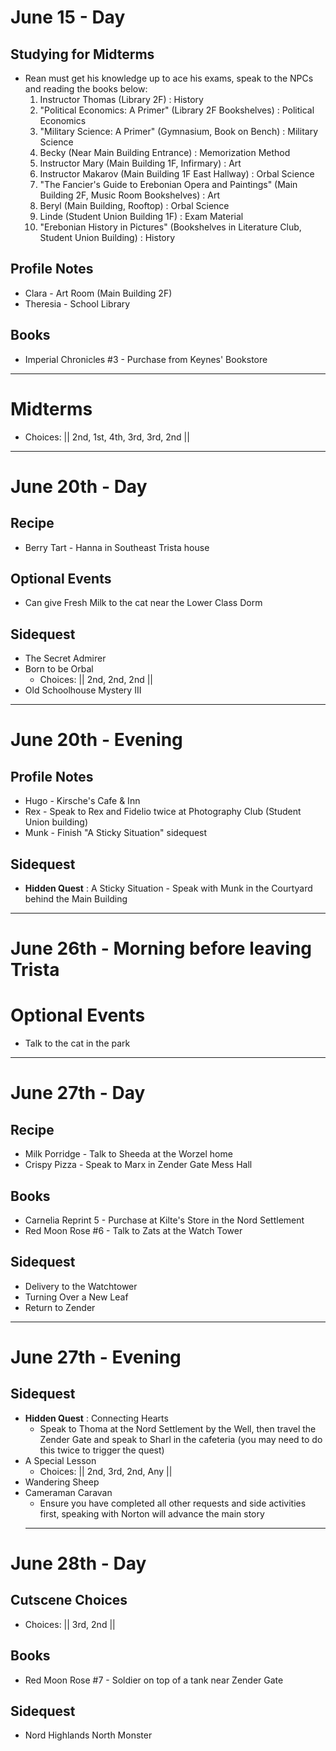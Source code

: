 # June 15 - Day
## Studying for Midterms
- Rean must get his knowledge up to ace his exams, speak to the NPCs and reading the books below:
  1. Instructor Thomas (Library 2F) : History
  2. "Political Economics: A Primer" (Library 2F Bookshelves) : Political Economics
  3. "Military Science: A Primer" (Gymnasium, Book on Bench) : Military Science
  4. Becky (Near Main Building Entrance) : Memorization Method
  5. Instructor Mary (Main Building 1F, Infirmary) : Art
  6. Instructor Makarov (Main Building 1F East Hallway) : Orbal Science
  7. "The Fancier's Guide to Erebonian Opera and Paintings" (Main Building 2F, Music Room Bookshelves) : Art
  8. Beryl (Main Building, Rooftop) : Orbal Science
  9. Linde (Student Union Building 1F) : Exam Material
  10. "Erebonian History in Pictures" (Bookshelves in Literature Club, Student Union Building) : History
## Profile Notes
- Clara - Art Room (Main Building 2F)
- Theresia - School Library
## Books
- Imperial Chronicles #3 - Purchase from Keynes' Bookstore
----------------------------------------------------------------------------------
# Midterms
- Choices: || 2nd, 1st, 4th, 3rd, 3rd, 2nd ||
----------------------------------------------------------------------------------
# June 20th - Day
## Recipe
- Berry Tart - Hanna in Southeast Trista house
## Optional Events
- Can give Fresh Milk to the cat near the Lower Class Dorm
## Sidequest
- The Secret Admirer
- Born to be Orbal
  - Choices: || 2nd, 2nd, 2nd ||
- Old Schoolhouse Mystery III
----------------------------------------------------------------------------------
# June 20th - Evening
## Profile Notes
- Hugo - Kirsche's Cafe & Inn
- Rex - Speak to Rex and Fidelio twice at Photography Club (Student Union building)
- Munk - Finish "A Sticky Situation" sidequest
## Sidequest
- **Hidden Quest** : A Sticky Situation - Speak with Munk in the Courtyard behind the Main Building
----------------------------------------------------------------------------------
# June 26th - Morning before leaving Trista
# Optional Events
- Talk to the cat in the park
----------------------------------------------------------------------------------
# June 27th - Day
## Recipe
- Milk Porridge - Talk to Sheeda at the Worzel home
- Crispy Pizza - Speak to Marx in Zender Gate Mess Hall
## Books
- Carnelia Reprint 5 - Purchase at Kilte's Store in the Nord Settlement
- Red Moon Rose #6 - Talk to Zats at the Watch Tower
## Sidequest
- Delivery to the Watchtower
- Turning Over a New Leaf
- Return to Zender
----------------------------------------------------------------------------------
# June 27th - Evening
## Sidequest
- **Hidden Quest** : Connecting Hearts
  - Speak to Thoma at the Nord Settlement by the Well, then travel the Zender Gate and speak to Sharl in the cafeteria (you may need to do this twice to trigger the quest)
- A Special Lesson
  - Choices: || 2nd, 3rd, 2nd, Any ||
- Wandering Sheep
- Cameraman Caravan
  - Ensure you have completed all other requests and side activities first, speaking with Norton will advance the main story
  ----------------------------------------------------------------------------------
# June 28th - Day
## Cutscene Choices
- Choices: || 3rd, 2nd ||
## Books
- Red Moon Rose #7 - Soldier on top of a tank near Zender Gate
## Sidequest
- Nord Highlands North Monster